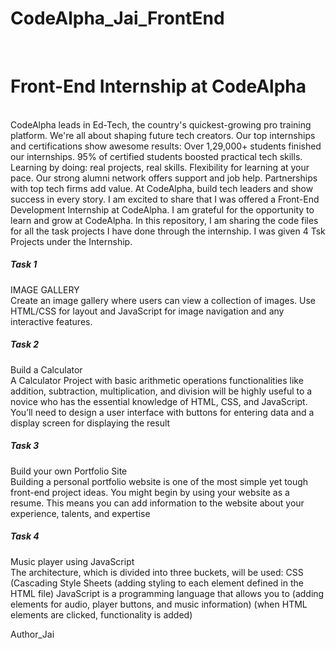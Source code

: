 # CodeAlpha_Jai_FrontEnd
<br>
<h1>Front-End Internship at CodeAlpha </h1>
<br>
CodeAlpha leads in Ed-Tech, the country's quickest-growing pro training platform. We're all about shaping future tech creators. Our top internships and certifications show awesome results: Over 1,29,000+ students finished our internships. 95% of certified students boosted practical tech skills. Learning by doing: real projects, real skills. Flexibility for learning at your pace. Our strong alumni network offers support and job help. Partnerships with top tech firms add value. At CodeAlpha, build tech leaders and show success in every story.
I am excited to share that I was offered a Front-End Development Internship at CodeAlpha. I am grateful for the opportunity to learn and grow at CodeAlpha.
In this repository, I am sharing the code files for all the task projects I have done through the internship.
I was given 4 Tsk Projects under the Internship.
<br>
<h5>Task 1</h5>
IMAGE GALLERY
<br>
Create an image gallery where users can view a
collection of images. Use HTML/CSS for layout
and JavaScript for image navigation and any
interactive features.
<br>
<h5>Task 2</h5>
Build a Calculator
<br>
A Calculator Project with basic arithmetic
operations functionalities like addition,
subtraction, multiplication, and division will be
highly useful to a novice who has the essential
knowledge of HTML, CSS, and JavaScript. You’ll
need to design a user interface with buttons for
entering data and a display screen for
displaying the result
<h5>Task 3</h5>
Build your own Portfolio Site
<br>
Building a personal portfolio website is one of the most
simple yet tough front-end project ideas. You might
begin by using your website as a resume. This means
you can add information to the website about your
experience, talents, and expertise
<br>
<h5>Task 4</h5>
Music player using JavaScript
<br>
The architecture, which is divided into three buckets,
will be used: CSS (Cascading Style Sheets (adding
styling to each element defined in the HTML file)
JavaScript is a programming language that allows you
to (adding elements for audio, player buttons, and
music information) (when HTML elements are clicked,
functionality is added)
<br>



Author_Jai
